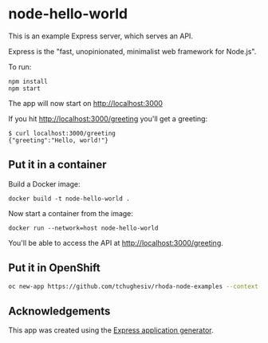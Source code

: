 # node-hello-world

This is an example Express server, which serves an API.

Express is the "fast, unopinionated, minimalist web framework for Node.js".

To run:

    npm install
    npm start

The app will now start on <http://localhost:3000>

If you hit <http://localhost:3000/greeting> you'll get a greeting:

    $ curl localhost:3000/greeting
    {"greeting":"Hello, world!"}

## Put it in a container

Build a Docker image:

    docker build -t node-hello-world .

Now start a container from the image:

    docker run --network=host node-hello-world

You'll be able to access the API at <http://localhost:3000/greeting>.

## Put it in OpenShift

```bash
oc new-app https://github.com/tchughesiv/rhoda-node-examples --context-dir=node-hello-world-mongodb --name=node-hello-world-mongodb --strategy=docker
```

## Acknowledgements

This app was created using the [Express application generator][expressgen].

[express]: https://expressjs.com/
[expressgen]: https://expressjs.com/en/starter/generator.html

